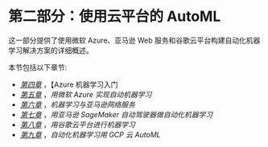 

# 第二部分：使用云平台的 AutoML

这一部分提供了使用微软 Azure、亚马逊 Web 服务和谷歌云平台构建自动化机器学习解决方案的详细概述。

本节包括以下章节:

*   [*第四章*](B16890_04_Final_VK_ePub.xhtml#_idTextAnchor076) ，【Azure 机器学习入门
*   [*第五章*](B16890_05_Final_VK_ePub.xhtml#_idTextAnchor084) ，*用微软 Azure 实现自动机器学习*
*   [*第六章*](B16890_06_Final_VK_ePub.xhtml#_idTextAnchor091) ，*机器学习与亚马逊网络服务*
*   [*第七章*](B16890_07_Final_VK_ePub.xhtml#_idTextAnchor100) ，*用亚马逊 SageMaker 自动驾驶器做自动化机器学习*
*   [*第八章*](B16890_08_Final_VK_ePub.xhtml#_idTextAnchor110) ，*用谷歌云平台进行机器学习*
*   [*第九章*](B16890_09_Final_VK_ePub.xhtml#_idTextAnchor119) ，*自动化机器学习用 GCP 云 AutoML*